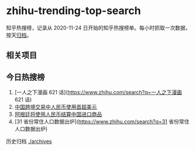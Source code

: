 # zhihu-trending-top-search

知乎热搜榜，记录从 2020-11-24
日开始的知乎热搜榜单。每小时抓取一次数据，按天[归档](./archives)。

## 相关项目

## 今日热搜榜

<!-- BEGIN -->
<!-- 最后更新时间 Fri Apr 28 2023 14:09:37 GMT+0800 (China Standard Time) -->

1. [一人之下漫画 621 话](https://www.zhihu.com/search?q=一人之下漫画 621 话)
1. [中国跨境交易中人民币使用首超美元](https://www.zhihu.com/search?q=中国跨境交易中人民币使用首超美元)
1. [阿根廷将使用人民币结算中国进口商品](https://www.zhihu.com/search?q=阿根廷将使用人民币结算中国进口商品)
1. [31 省份常住人口数据出炉](https://www.zhihu.com/search?q=31
   省份常住人口数据出炉)

<!-- END -->

历史归档 [./archives](./archives)
